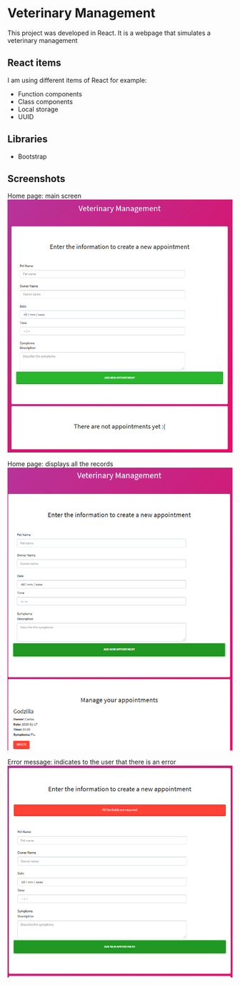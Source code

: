 # Veterinary Management

This project was developed in React. It is a webpage that simulates a veterinary management

## React items
I am using different items of React for example:
+ Function components
+ Class components 
+ Local storage
+ UUID 

## Libraries
+ Bootstrap

## Screenshots

Home page: main screen
![ScreenShot](public/home.png?raw=true)

Home page: displays all the records
![ScreenShot](public/home_records.png?raw=true)

Error message: indicates to the user that there is an error
![ScreenShot](public/error.png?raw=true)



